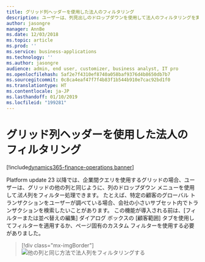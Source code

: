 ```yaml
---
title: グリッド列ヘッダーを使用した法人のフィルタリング
description: ユーザーは、列見出しのドロップダウンを使用して法人のフィルタリングを実行できます。
author: jasongre
manager: AnnBe
ms.date: 12/03/2018
ms.topic: article
ms.prod: ''
ms.service: business-applications
ms.technology: ''
ms.author: jasongre
audience: admin, end user, customizer, business analyst, IT pro
ms.openlocfilehash: 5af2e7f4310ef8740a058baf9376d4b8650db7b7
ms.sourcegitcommit: 0c8ca4eaf47f7f4b83f1b544b910e7cac92bd1f0
ms.translationtype: HT
ms.contentlocale: ja-JP
ms.lasthandoff: 01/10/2019
ms.locfileid: "199281"
---
```

# <a name="legal-entity-filtering-using-grid-column-headers"></a>グリッド列ヘッダーを使用した法人のフィルタリング 

[!include[dynamics365-finance-operations banner](../includes/dynamics365-finance-operations.md)]

Platform update 23 以降では、企業間クエリを使用するグリッドの場合、ユーザーは、グリッドの他の列と同じように、列のドロップダウン メニューを使用して*法人*列をフィルター処理できます。 たとえば、特定の顧客のグローバル トランザクションをユーザーが調べている場合、会社の小さいサブセット内でトランザクションを検索したいことがあります。 この機能が導入される前は、[フィルターまたは並べ替えの編集] ダイアログ ボックスの [顧客範囲] タブを使用してフィルターを適用するか、ページ固有のカスタム フィルターを使用する必要がありました。  

> [!div class="mx-imgBorder"]
> ![他の列と同じ方法で法人列をフィルタリングする](media/legalEntityFiltering.png  "他の列と同じ方法で法人列をフィルタリングする")
